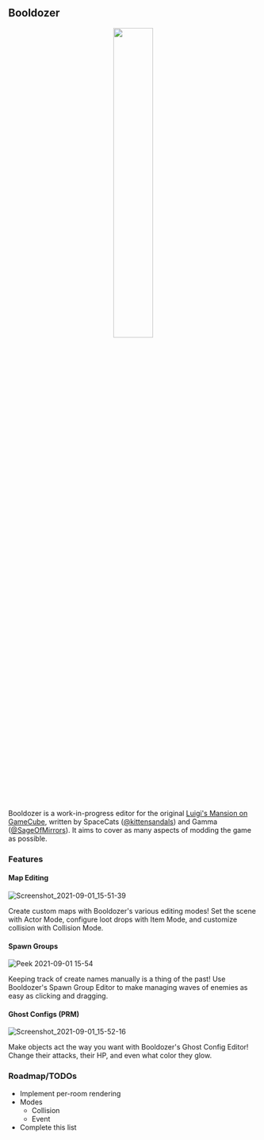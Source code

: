 ## Booldozer
<p align="center">
<img src=https://user-images.githubusercontent.com/6289769/133509757-76ed124d-62b3-4467-b44e-b6b82e40e705.png width="40%" height="40%" ></img>
</p>

Booldozer is a work-in-progress editor for the original [Luigi's Mansion on GameCube](https://en.wikipedia.org/wiki/Luigi%27s_Mansion), written by SpaceCats ([@kittensandals](https://twitter.com/kittensandals)) and Gamma ([@SageOfMirrors](https://twitter.com/SageOfMirrors)). It aims to cover as many aspects of modding the game as possible.

### Features
#### Map Editing
![Screenshot_2021-09-01_15-51-39](https://user-images.githubusercontent.com/10427486/131735813-863cd5ce-a774-4a35-998f-b17d3d3f3705.png)

Create custom maps with Booldozer's various editing modes! Set the scene with Actor Mode, configure loot drops with Item Mode, and customize collision with Collision Mode.

#### Spawn Groups
![Peek 2021-09-01 15-54](https://user-images.githubusercontent.com/10427486/131735867-3b93c4eb-bb5e-4ff5-94c3-5ec35e564255.gif)

Keeping track of create names manually is a thing of the past! Use Booldozer's Spawn Group Editor to make managing waves of enemies as easy as clicking and dragging.

#### Ghost Configs (PRM)
![Screenshot_2021-09-01_15-52-16](https://user-images.githubusercontent.com/10427486/131735977-82385508-40a6-408b-8a82-74c3b2d059ac.png)

Make objects act the way you want with Booldozer's Ghost Config Editor! Change their attacks, their HP, and even what color they glow.

### Roadmap/TODOs
  - Implement per-room rendering
  - Modes
    - Collision
    - Event
  - Complete this list
